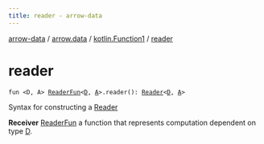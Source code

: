 ```yaml
---
title: reader - arrow-data
---
```


[arrow-data](../../index.html) / [arrow.data](../index.html) / [kotlin.Function1](index.html) / [reader](./reader.html)

# reader

`fun <D, A> `[`ReaderFun`](../-reader-fun.html)`<`[`D`](reader.html#D)`, `[`A`](reader.html#A)`>.reader(): `[`Reader`](../-reader.html)`<`[`D`](reader.html#D)`, `[`A`](reader.html#A)`>`

Syntax for constructing a [Reader](../-reader.html)

**Receiver**
[ReaderFun](../-reader-fun.html) a function that represents computation dependent on type [D](reader.html#D).

